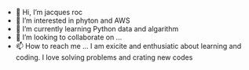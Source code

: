 - 👋 Hi, I’m jacques roc
- 👀 I’m interested in phyton and AWS
- 🌱 I’m currently learning Python data and algarithm 
- 💞️ I’m looking to collaborate on ...
- 📫 How to reach me ...
I am exicite and enthusiatic about learning and coding. I love solving problems and crating new codes 
<!---
jpkevinroc/jpkevinroc is a ✨ special ✨ repository because its `README.md` (this file) appears on your GitHub profile.
You can click the Preview link to take a look at your changes.
--->
